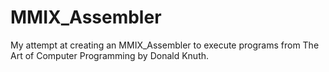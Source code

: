 # MMIX_Assembler
My attempt at creating an MMIX_Assembler to execute programs from The Art of Computer Programming by Donald Knuth.
